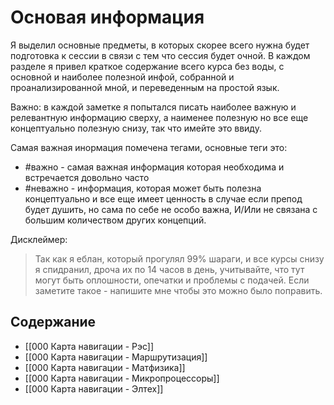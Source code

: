 # Основая информация

Я выделил основные предметы, в которых скорее всего нужна будет подготовка к сессии в связи с тем что сессия будет очной. В каждом разделе я привел краткое содержание всего курса без воды, с основной и наиболее полезной инфой, собранной и проанализированной мной, и переведенным на простой язык.

Важно: в каждой заметке я попытался писать наиболее важную и релевантную информацию сверху, а наименее полезную но все еще концептуально полезную снизу, так что имейте это ввиду.

Самая важная инормация помечена тегами, основные теги это:
- #важно - самая важная информация которая необходима и встречается довольно часто 
- #неважно - информация, которая может быть полезна концептуально и все еще имеет ценность в случае если препод будет душить, но сама по себе не особо важна, И/Или не связана с большим количеством других концепций.

Дисклеймер: 

> Так как я еблан, который прогулял 99% шараги, и все курсы снизу я спидранил, дроча их по 14 часов в день, учитывайте, что тут могут быть оплошности, опечатки и проблемы с подачей. Если заметите такое - напишите мне чтобы это можно было поправить.


## Содержание

- [[000 Карта навигации - Рэс]]
- [[000 Карта навигации - Маршрутизация]]
- [[000 Карта навигации - Матфизика]]
- [[000 Карта навигации - Микропроцессоры]]
- [[000 Карта навигации - Элтех]]